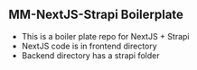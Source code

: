 ## MM-NextJS-Strapi Boilerplate

- This is a boiler plate repo for NextJS + Strapi
- NextJS code is in frontend directory
- Backend directory has a strapi folder     